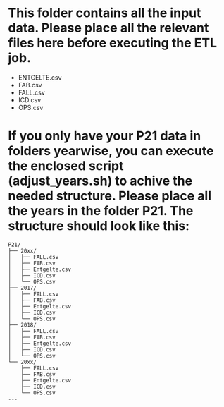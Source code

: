 # This folder contains all the input data. Please place all the relevant files here before executing the ETL job.

- ENTGELTE.csv
- FAB.csv
- FALL.csv
- ICD.csv
- OPS.csv

# If you only have your P21 data in folders yearwise, you can execute the enclosed script (adjust_years.sh) to achive the needed structure. Please place all the years in the folder P21. The structure should look like this:

```
P21/
├── 20xx/
│   ├── FALL.csv
│   ├── FAB.csv
│   ├── Entgelte.csv
│   ├── ICD.csv
│   └── OPS.csv
├── 2017/
│   ├── FALL.csv
│   ├── FAB.csv
│   ├── Entgelte.csv
│   ├── ICD.csv
│   └── OPS.csv
├── 2018/
│   ├── FALL.csv
│   ├── FAB.csv
│   ├── Entgelte.csv
│   ├── ICD.csv
│   └── OPS.csv
└── 20xx/
    ├── FALL.csv
    ├── FAB.csv
    ├── Entgelte.csv
    ├── ICD.csv
    └── OPS.csv
---
```

